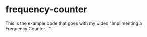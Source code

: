 # frequency-counter
This is the example code that goes with my video "Implimenting a Frequency Counter...".
